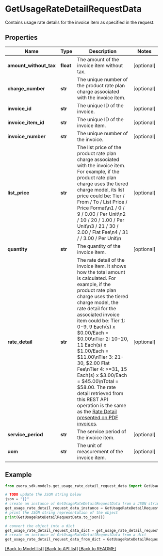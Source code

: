 # GetUsageRateDetailRequestData

Contains usage rate details for the invoice item as specified in the request. 

## Properties

Name | Type | Description | Notes
------------ | ------------- | ------------- | -------------
**amount_without_tax** | **float** | The amount of the invoice item without tax.  | [optional] 
**charge_number** | **str** | The unique number of the product rate plan charge associated with the invoice item.  | [optional] 
**invoice_id** | **str** | The unique ID of the invoice.  | [optional] 
**invoice_item_id** | **str** | The unique ID of the invoice item.  | [optional] 
**invoice_number** | **str** | The unique number of the invoice.  | [optional] 
**list_price** | **str** | The list price of the product rate plan charge associated with the invoice item. For example, if the product rate plan charge uses the tiered charge model, its list price could be:   Tier / From / To / List Price / Price Format\\n1 / 0 / 9 / 0.00 / Per Unit\\n2 / 10 / 20 / 1.00 / Per Unit\\n3 / 21 / 30 / 2.00 / Flat Fee\\n4 / 31 /   / 3.00 / Per Unit\\n  | [optional] 
**quantity** | **str** | The quantity of the invoice item.  | [optional] 
**rate_detail** | **str** | The rate detail of the invoice item. It shows how the total amount is calculated. For example, if the product rate plan charge uses the tiered charge model, the rate detail for the associated invoice item could be:   Tier 1: 0-9, 9 Each(s) x $0.00/Each &#x3D; $0.00\\nTier 2: 10-20, 11 Each(s) x $1.00/Each &#x3D; $11.00\\nTier 3: 21-30, $2.00 Flat Fee\\nTier 4: &gt;&#x3D;31, 15 Each(s) x $3.00/Each &#x3D; $45.00\\nTotal &#x3D; $58.00.   The rate detail retrieved from this REST API operation is the same as the [Rate Detail presented on PDF invoices](https://knowledgecenter.zuora.com/Billing/Billing_and_Payments/IA_Invoices/Create_a_custom_invoice_template/DD_Display_Usage_Charge_Breakdown#How_UsageSummary.RateDetail_is_displayed_on_invoices).   | [optional] 
**service_period** | **str** | The service period of the invoice item.  | [optional] 
**uom** | **str** | The unit of measurement of the invoice item.  | [optional] 

## Example

```python
from zuora_sdk.models.get_usage_rate_detail_request_data import GetUsageRateDetailRequestData

# TODO update the JSON string below
json = "{}"
# create an instance of GetUsageRateDetailRequestData from a JSON string
get_usage_rate_detail_request_data_instance = GetUsageRateDetailRequestData.from_json(json)
# print the JSON string representation of the object
print(GetUsageRateDetailRequestData.to_json())

# convert the object into a dict
get_usage_rate_detail_request_data_dict = get_usage_rate_detail_request_data_instance.to_dict()
# create an instance of GetUsageRateDetailRequestData from a dict
get_usage_rate_detail_request_data_from_dict = GetUsageRateDetailRequestData.from_dict(get_usage_rate_detail_request_data_dict)
```
[[Back to Model list]](../README.md#documentation-for-models) [[Back to API list]](../README.md#documentation-for-api-endpoints) [[Back to README]](../README.md)


